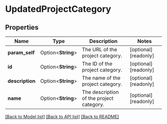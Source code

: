 # UpdatedProjectCategory

## Properties

Name | Type | Description | Notes
------------ | ------------- | ------------- | -------------
**param_self** | Option<**String**> | The URL of the project category. | [optional][readonly]
**id** | Option<**String**> | The ID of the project category. | [optional][readonly]
**description** | Option<**String**> | The name of the project category. | [optional][readonly]
**name** | Option<**String**> | The description of the project category. | [optional][readonly]

[[Back to Model list]](../README.md#documentation-for-models) [[Back to API list]](../README.md#documentation-for-api-endpoints) [[Back to README]](../README.md)


